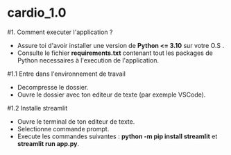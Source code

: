 # cardio_1.0

#1. Comment executer l'application ?
- Assure toi d'avoir installer une version de **Python <= 3.10** sur votre O.S .
- Consulte le fichier **requirements.txt** contenant tout les packages de Python necessaires à l'execution de l'application.
  
#1.1 Entre dans l'environnement de travail
- Decompresse le dossier.
- Ouvre le dossier avec ton editeur de texte (par exemple VSCode).

#1.2 Installe streamlit
- Ouvre le terminal de ton editeur de texte.
- Selectionne commande prompt.
- Execute les commandes suivantes : **python -m pip install streamlit** et **streamlit run app.py**.

